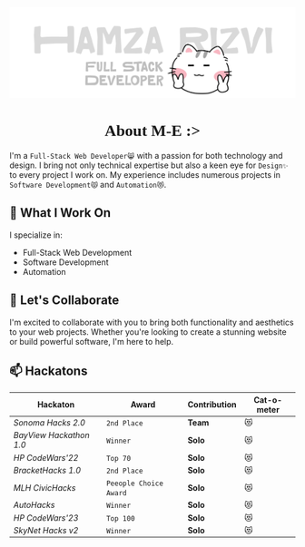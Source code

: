 ![name](https://github.com/mostuselessboy/mostuselessboy/blob/main/txt/header.png?raw=true)
<h1 align="center" style="font-family: cursive;">About M-E :></h1>

I'm a `Full-Stack Web Developer😸` with a passion for both technology and design. I bring not only technical expertise but also a keen eye for `Design✨` to every project I work on. My experience includes numerous projects in `Software Development😾` and `Automation😻`.



## 🔧 What I Work On

I specialize in:

- Full-Stack Web Development
- Software Development
- Automation

## 🤝 Let's Collaborate

I'm excited to collaborate with you to bring both functionality and aesthetics to your web projects. Whether you're looking to create a stunning website or build powerful software, I'm here to help.

## 📫 Hackatons

Hackaton | Award | Contribution | Cat-o-meter
--- | --- | --- | --- 
*Sonoma Hacks 2.0* | `2nd Place` | **Team** | 😻
*BayView Hackathon 1.0* | `Winner` | **Solo** | 😻
*HP CodeWars'22* | `Top 70` | **Solo** | 😻
*BracketHacks 1.0* | `2nd Place` | **Solo** | 😻
*MLH CivicHacks* | `Peeople Choice Award` | **Solo** | 😻
*AutoHacks* | `Winner` | **Solo**| 😻
*HP CodeWars'23* | `Top 100` | **Solo**| 😻
*SkyNet Hacks v2* | `Winner` | **Solo**| 😻
